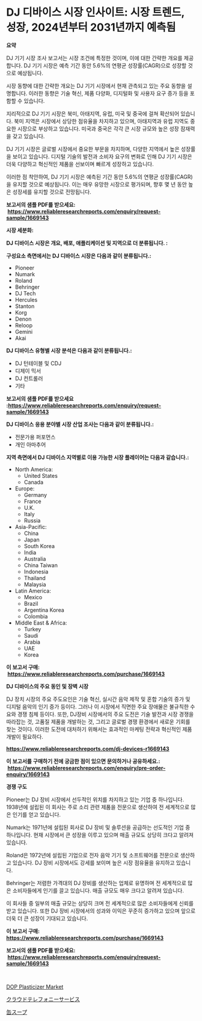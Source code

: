 <p><h1>DJ 디바이스 시장 인사이트: 시장 트렌드, 성장, 2024년부터 2031년까지 예측됨</h1></p><p><strong>요약</strong></p>
<p><p>DJ 기기 시장 조사 보고서는 시장 조건에 특정한 것이며, 이에 대한 간략한 개요를 제공합니다. DJ 기기 시장은 예측 기간 동안 5.6%의 연평균 성장률(CAGR)으로 성장할 것으로 예상됩니다.</p><p>시장 동향에 대한 간략한 개요는 DJ 기기 시장에서 현재 관측되고 있는 주요 동향을 설명합니다. 이러한 동향은 기술 혁신, 제품 다양화, 디지털화 및 사용자 요구 증가 등을 포함할 수 있습니다.</p><p>지리적으로 DJ 기기 시장은 북미, 아태지역, 유럽, 미국 및 중국에 걸쳐 확산되어 있습니다. 북미 지역은 시장에서 상당한 점유율을 차지하고 있으며, 아태지역과 유럽 지역도 중요한 시장으로 부상하고 있습니다. 미국과 중국은 각각 큰 시장 규모와 높은 성장 잠재력을 갖고 있습니다.</p><p>DJ 기기 시장은 글로벌 시장에서 중요한 부문을 차지하며, 다양한 지역에서 높은 성장률을 보이고 있습니다. 디지털 기술의 발전과 소비자 요구의 변화로 인해 DJ 기기 시장은 더욱 다양하고 혁신적인 제품을 선보이며 빠르게 성장하고 있습니다.</p><p>이러한 점 착안하여, DJ 기기 시장은 예측된 기간 동안 5.6%의 연평균 성장률(CAGR)을 유지할 것으로 예상됩니다. 이는 매우 유망한 시장으로 평가되며, 향후 몇 년 동안 높은 성장세를 유지할 것으로 전망됩니다.</p></p>
<p><strong>보고서의 샘플 PDF를 받으세요: &nbsp;<a href="https://www.reliableresearchreports.com/enquiry/request-sample/1669143">https://www.reliableresearchreports.com/enquiry/request-sample/1669143</a></strong></p>
<p><strong>시장 세분화:</strong></p>
<p><strong> DJ 디바이스 시장은 개요, 배포, 애플리케이션 및 지역으로 더 분류됩니다. :</strong></p>
<p><strong>구성요소 측면에서는 DJ 디바이스 시장은 다음과 같이 분류됩니다.:</strong></p>
<p><ul><li>Pioneer</li><li>Numark</li><li>Roland</li><li>Behringer</li><li>DJ Tech</li><li>Hercules</li><li>Stanton</li><li>Korg</li><li>Denon</li><li>Reloop</li><li>Gemini</li><li>Akai</li></ul></p>
<p><strong> DJ 디바이스 유형별 시장 분석은 다음과 같이 분류됩니다.:</strong></p>
<p><ul><li>DJ 턴테이블 및 CDJ</li><li>디제이 믹서</li><li>DJ 컨트롤러</li><li>기타</li></ul></p>
<p><strong>보고서의 샘플 PDF를 받으세요 :<a href="https://www.reliableresearchreports.com/enquiry/request-sample/1669143">https://www.reliableresearchreports.com/enquiry/request-sample/1669143</a></strong></p>
<p><strong> DJ 디바이스 응용 분야별 시장 산업 조사는 다음과 같이 분류됩니다.:</strong></p>
<p><ul><li>전문가용 퍼포먼스</li><li>개인 아마추어</li></ul></p>
<p><strong>지역 측면에서 DJ 디바이스 지역별로 이용 가능한 시장 플레이어는 다음과 같습니다.:</strong></p>
<p><ul>
    <li>
        North America:
        <ul>
            <li>United States</li>
            <li>Canada</li>
        </ul>
    </li>
    <li>
        Europe:
        <ul>
            <li>Germany</li>
            <li>France</li>
            <li>U.K.</li>
            <li>Italy</li>
            <li>Russia</li>
        </ul>
    </li>
    <li>
        Asia-Pacific:
        <ul>
            <li>China</li>
            <li>Japan</li>
            <li>South Korea</li>
            <li>India</li>
            <li>Australia</li>
            <li>China Taiwan</li>
            <li>Indonesia</li>
            <li>Thailand</li>
            <li>Malaysia</li>
        </ul>
    </li>
    <li>
        Latin America:
        <ul>
            <li>Mexico</li>
            <li>Brazil</li>
            <li>Argentina Korea</li>
            <li>Colombia</li>
        </ul>
    </li>
    <li>
        Middle East & Africa:
        <ul>
            <li>Turkey</li>
            <li>Saudi</li>
            <li>Arabia</li>
            <li>UAE</li>
            <li>Korea</li>
        </ul>
    </li>
    </ul></p>
<p><strong>이 보고서 구매: &nbsp;<a href="https://www.reliableresearchreports.com/purchase/1669143">https://www.reliableresearchreports.com/purchase/1669143</a></strong></p>
<p><strong>DJ 디바이스의 주요 동인 및 장벽 시장</strong></p>
<p><p>DJ 장치 시장의 주요 주도요인은 기술 혁신, 실시간 음악 제작 및 혼합 기술의 증가 및 디지털 음악의 인기 증가 등이다. 그러나 이 시장에서 직면한 주요 장애물은 불규칙한 수요와 경쟁 침체 등이다. 또한, DJ장비 시장에서의 주요 도전은 기술 발전과 시장 경쟁을 따라잡는 것, 고품질 제품을 개발하는 것, 그리고 글로벌 경쟁 환경에서 새로운 기회를 찾는 것이다. 이러한 도전에 대처하기 위해서는 효과적인 마케팅 전략과 혁신적인 제품 개발이 필요하다.</p></p>
<p><strong><a href="https://www.reliableresearchreports.com/dj-devices-r1669143">https://www.reliableresearchreports.com/dj-devices-r1669143</a></strong></p>
<p><strong>이 보고서를 구매하기 전에 궁금한 점이 있으면 문의하거나 공유하세요.: &nbsp;<a href="https://www.reliableresearchreports.com/enquiry/pre-order-enquiry/1669143">https://www.reliableresearchreports.com/enquiry/pre-order-enquiry/1669143</a></strong></p>
<p><strong>경쟁 구도</strong></p>
<p><p>Pioneer는 DJ 장비 시장에서 선두적인 위치를 차지하고 있는 기업 중 하나입니다. 1938년에 설립된 이 회사는 주로 소리 관련 제품을 전문으로 생산하여 전 세계적으로 많은 인기를 얻고 있습니다.</p><p>Numark는 1971년에 설립된 회사로 DJ 장비 및 솔루션을 공급하는 선도적인 기업 중 하나입니다. 현재 시장에서 큰 성장을 이루고 있으며 매출 규모도 상당히 크다고 알려져 있습니다.</p><p>Roland은 1972년에 설립된 기업으로 전자 음악 기기 및 소프트웨어를 전문으로 생산하고 있습니다. DJ 장비 시장에서도 강세를 보이며 높은 시장 점유율을 유지하고 있습니다.</p><p>Behringer는 저렴한 가격대의 DJ 장비를 생산하는 업체로 유명하며 전 세계적으로 많은 소비자들에게 인기를 끌고 있습니다. 매출 규모도 매우 크다고 알려져 있습니다.</p><p>이 회사들 중 일부의 매출 규모는 상당히 크며 전 세계적으로 많은 소비자들에게 신뢰를 받고 있습니다. 또한 DJ 장비 시장에서의 성과와 이익은 꾸준히 증가하고 있으며 앞으로 더욱 더 큰 성장이 기대되고 있습니다.</p></p>
<p><strong>이 보고서 구매: &nbsp; <a href="https://www.reliableresearchreports.com/purchase/1669143">https://www.reliableresearchreports.com/purchase/1669143</a></strong></p>
<p><strong>보고서의 샘플 PDF를 받으세요: &nbsp;<a href="https://www.reliableresearchreports.com/enquiry/request-sample/1669143">https://www.reliableresearchreports.com/enquiry/request-sample/1669143</a></strong><strong></strong></p>
<p>&nbsp;</p>
<p><p><a href="https://cute-banjo-8ca.notion.site/Global-DOP-Plasticizer-Market-by-Types-Applications-and-Major-Players-with-Regional-Growth-Rate-A-2e849010f94d4699a76b190d87bf5855">DOP Plasticizer Market</a></p><p><a href="https://medium.com/@jodyomenick9056/%E3%82%AF%E3%83%A9%E3%82%A6%E3%83%89%E9%9B%BB%E8%A9%B1%E3%82%B5%E3%83%BC%E3%83%93%E3%82%B9%E5%B8%82%E5%A0%B4%E3%83%AC%E3%83%9D%E3%83%BC%E3%83%88%E3%81%AF-%E3%81%93%E3%81%AE%E5%B8%82%E5%A0%B4%E3%81%AE%E6%9C%80%E6%96%B0%E3%81%AE%E3%83%88%E3%83%AC%E3%83%B3%E3%83%89%E3%81%A8%E6%88%90%E9%95%B7%E6%A9%9F%E4%BC%9A%E3%82%92%E7%A4%BA%E3%81%97%E3%81%A6%E3%81%84%E3%81%BE%E3%81%99-2d7ab5ee56ce">クラウドテレフォニーサービス</a></p><p><a href="https://medium.com/@a.d.michael1/%E7%BC%B6%E8%A9%B0%E3%82%B9%E3%83%BC%E3%83%97%E5%B8%82%E5%A0%B4%E3%81%AE%E5%88%86%E6%9E%90-%E3%82%B0%E3%83%AD%E3%83%BC%E3%83%90%E3%83%AB%E7%94%A3%E6%A5%AD%E3%81%AE%E5%B1%95%E6%9C%9B%E3%81%A8%E4%BA%88%E6%B8%AC-2024%E5%B9%B4%E3%81%8B%E3%82%892031%E5%B9%B4-c7237f87fd57">缶スープ</a></p></p>